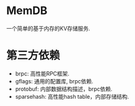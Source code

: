 # MemDB
一个简单的基于内存的KV存储服务.

# 第三方依赖
- brpc: 高性能RPC框架.
- gflags: 通用的配置库, brpc依赖.
- protobuf: 内部数据结构描述，brpc依赖.
- sparsehash: 高性能hash table，内部存储结构.
